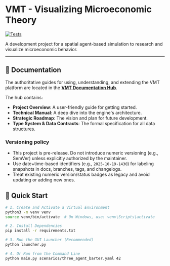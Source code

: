 # VMT - Visualizing Microeconomic Theory

[![Tests](https://img.shields.io/badge/tests-54%2B%2F54%2B%20passing-brightgreen)]()

A development project for a spatial agent-based simulation to research and visualize microeconomic behavior.

---

## 📖 Documentation

The authoritative guides for using, understanding, and extending the VMT platform are located in the **[VMT Documentation Hub](./docs/README.md)**.

The hub contains:
- **Project Overview**: A user-friendly guide for getting started.
- **Technical Manual**: A deep dive into the engine's architecture.
- **Strategic Roadmap**: The vision and plan for future development.
- **Type System & Data Contracts**: The formal specification for all data structures.

### Versioning policy
- This project is pre-release. Do not introduce numeric versioning (e.g., SemVer) unless explicitly authorized by the maintainer.
- Use date+time-based identifiers (e.g., `2025-10-19-1430`) for labeling snapshots in docs, branches, tags, and changelogs.
- Treat existing numeric version/status badges as legacy and avoid updating or adding new ones.

## 🚀 Quick Start

```bash
# 1. Create and Activate a Virtual Environment
python3 -m venv venv
source venv/bin/activate  # On Windows, use: venv\Scripts\activate

# 2. Install Dependencies
pip install -r requirements.txt

# 3. Run the GUI Launcher (Recommended)
python launcher.py

# 4. Or Run from the Command Line
python main.py scenarios/three_agent_barter.yaml 42
```
